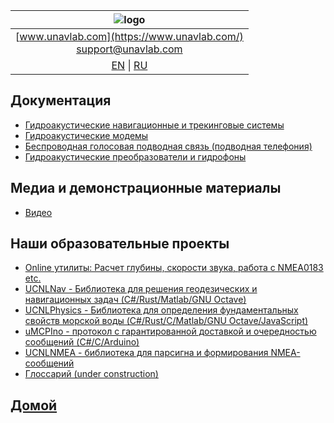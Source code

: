 
| ![logo](https://ucnl.github.io/documentation/sm_logo.png) |
| :---: |
| [www.unavlab.com](https://www.unavlab.com/) <br/> [support@unavlab.com](mailto:support@unavlab.com) |
| [EN](README.md) \| [RU](README_RU.md) |

## Документация
* [Гидроакустические навигационные и трекинговые системы](navigation_and_tracking_systems_ru.md)
* [Гидроакустические модемы](underwater_acoustic_modems_ru.md)
* [Беспроводная голосовая подводная связь (подводная телефония)](underwater_wireless_voice_systems_ru.md)
* [Гидроакустические преобразователи и гидрофоны](underwater_acoustic_antennas_ru.md)

## Медиа и демонстрационные материалы
* [Видео](media_videos_ru.md)

## Наши образовательные проекты
* [Online утилиты: Расчет глубины, скорости звука, работа с NMEA0183 etc.](online_utilities_ru.md)
* [UCNLNav - Библиотека для решения геодезических и навигационных задач (C#/Rust/Matlab/GNU Octave)](https://github.com/ucnl/UCNLNav)
* [UCNLPhysics - Библиотека для определения фундаментальных свойств морской воды (C#/Rust/C/Matlab/GNU Octave/JavaScript)](https://github.com/ucnl/UCNLPhysics)
* [uMCPIno - протокол с гарантированной доставкой и очередностью сообщений (C#/C/Arduino)](https://github.com/AlekUnderwater/uMCPIno)
* [UCNLNMEA - библиотека для парсигна и формирования NMEA-сообщений](https://github.com/ucnl/UCNLNMEA)
* [Глоссарий (under construction)](README_RU.md)

## [Домой](README_RU.md)
